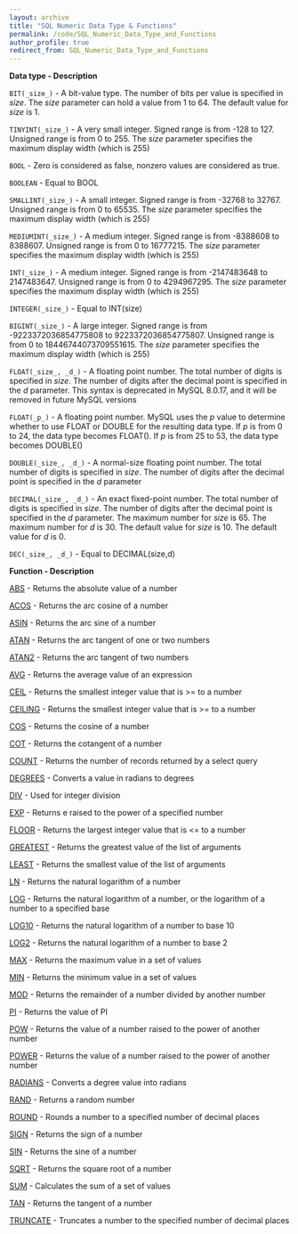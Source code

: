 ```yaml
---
layout: archive
title: "SQL Numeric Data Type & Functions"
permalink: /code/SQL_Numeric_Data_Type_and_Functions
author_profile: true
redirect_from: SQL_Numeric_Data_Type_and_Functions
---
```

**Data type - Description**                             

`BIT(_size_)` - A bit-value type. The number of bits per value is specified in _size_. The _size_ parameter can hold a value from 1 to 64. The default value for _size_ is 1.

`TINYINT(_size_)` - A very small integer. Signed range is from -128 to 127. Unsigned range is from 0 to 255. The _size_ parameter specifies the maximum display width (which is 255)

`BOOL` - Zero is considered as false, nonzero values are considered as true.

`BOOLEAN` - Equal to BOOL

`SMALLINT(_size_)` - A small integer. Signed range is from -32768 to 32767. Unsigned range is from 0 to 65535. The _size_ parameter specifies the maximum display width (which is 255)

`MEDIUMINT(_size_)` - A medium integer. Signed range is from -8388608 to 8388607. Unsigned range is from 0 to 16777215. The _size_ parameter specifies the maximum display width (which is 255)

`INT(_size_)` - A medium integer. Signed range is from -2147483648 to 2147483647. Unsigned range is from 0 to 4294967295. The _size_ parameter specifies the maximum display width (which is 255)

`INTEGER(_size_)` - Equal to INT(size)

`BIGINT(_size_)` - A large integer. Signed range is from -9223372036854775808 to 9223372036854775807. Unsigned range is from 0 to 18446744073709551615. The _size_ parameter specifies the maximum display width (which is 255)

`FLOAT(_size_, _d_)` - A floating point number. The total number of digits is specified in _size_. The number of digits after the decimal point is specified in the _d_ parameter. This syntax is deprecated in MySQL 8.0.17, and it will be removed in future MySQL versions

`FLOAT(_p_)` - A floating point number. MySQL uses the _p_ value to determine whether to use FLOAT or DOUBLE for the resulting data type. If _p_ is from 0 to 24, the data type becomes FLOAT(). If _p_ is from 25 to 53, the data type becomes DOUBLE()

`DOUBLE(_size_, _d_)` - A normal-size floating point number. The total number of digits is specified in _size_. The number of digits after the decimal point is specified in the _d_ parameter

`DECIMAL(_size_, _d_)` - An exact fixed-point number. The total number of digits is specified in _size_. The number of digits after the decimal point is specified in the _d_ parameter. The maximum number for _size_ is 65. The maximum number for _d_ is 30. The default value for _size_ is 10. The default value for _d_ is 0.

`DEC(_size_, _d_)` - Equal to DECIMAL(size,d)


**Function - Description**

[ABS](https://www.w3schools.com/sql/func_mysql_abs.asp) - Returns the absolute value of a number

[ACOS](https://www.w3schools.com/sql/func_mysql_acos.asp) - Returns the arc cosine of a number

[ASIN](https://www.w3schools.com/sql/func_mysql_asin.asp) - Returns the arc sine of a number

[ATAN](https://www.w3schools.com/sql/func_mysql_atan.asp) - Returns the arc tangent of one or two numbers

[ATAN2](https://www.w3schools.com/sql/func_mysql_atan2.asp) - Returns the arc tangent of two numbers

[AVG](https://www.w3schools.com/sql/func_mysql_avg.asp) - Returns the average value of an expression

[CEIL](https://www.w3schools.com/sql/func_mysql_ceil.asp) - Returns the smallest integer value that is >= to a number

[CEILING](https://www.w3schools.com/sql/func_mysql_ceiling.asp) - Returns the smallest integer value that is >= to a number

[COS](https://www.w3schools.com/sql/func_mysql_cos.asp) - Returns the cosine of a number

[COT](https://www.w3schools.com/sql/func_mysql_cot.asp) - Returns the cotangent of a number

[COUNT](https://www.w3schools.com/sql/func_mysql_count.asp) - Returns the number of records returned by a select query

[DEGREES](https://www.w3schools.com/sql/func_mysql_degrees.asp) - Converts a value in radians to degrees

[DIV](https://www.w3schools.com/sql/func_mysql_div.asp) - Used for integer division

[EXP](https://www.w3schools.com/sql/func_mysql_exp.asp) - Returns e raised to the power of a specified number

[FLOOR](https://www.w3schools.com/sql/func_mysql_floor.asp) - Returns the largest integer value that is <= to a number

[GREATEST](https://www.w3schools.com/sql/func_mysql_greatest.asp) - Returns the greatest value of the list of arguments

[LEAST](https://www.w3schools.com/sql/func_mysql_least.asp) - Returns the smallest value of the list of arguments

[LN](https://www.w3schools.com/sql/func_mysql_ln.asp) - Returns the natural logarithm of a number

[LOG](https://www.w3schools.com/sql/func_mysql_log.asp) - Returns the natural logarithm of a number, or the logarithm of a number to a specified base

[LOG10](https://www.w3schools.com/sql/func_mysql_log10.asp) - Returns the natural logarithm of a number to base 10

[LOG2](https://www.w3schools.com/sql/func_mysql_log2.asp) - Returns the natural logarithm of a number to base 2

[MAX](https://www.w3schools.com/sql/func_mysql_max.asp) - Returns the maximum value in a set of values

[MIN](https://www.w3schools.com/sql/func_mysql_min.asp) - Returns the minimum value in a set of values

[MOD](https://www.w3schools.com/sql/func_mysql_mod.asp) - Returns the remainder of a number divided by another number

[PI](https://www.w3schools.com/sql/func_mysql_pi.asp) - Returns the value of PI

[POW](https://www.w3schools.com/sql/func_mysql_pow.asp) - Returns the value of a number raised to the power of another number

[POWER](https://www.w3schools.com/sql/func_mysql_power.asp) - Returns the value of a number raised to the power of another number

[RADIANS](https://www.w3schools.com/sql/func_mysql_radians.asp) - Converts a degree value into radians

[RAND](https://www.w3schools.com/sql/func_mysql_rand.asp) - Returns a random number

[ROUND](https://www.w3schools.com/sql/func_mysql_round.asp) - Rounds a number to a specified number of decimal places

[SIGN](https://www.w3schools.com/sql/func_mysql_sign.asp) - Returns the sign of a number

[SIN](https://www.w3schools.com/sql/func_mysql_sin.asp) - Returns the sine of a number

[SQRT](https://www.w3schools.com/sql/func_mysql_sqrt.asp) - Returns the square root of a number

[SUM](https://www.w3schools.com/sql/func_mysql_sum.asp) - Calculates the sum of a set of values

[TAN](https://www.w3schools.com/sql/func_mysql_tan.asp) - Returns the tangent of a number

[TRUNCATE](https://www.w3schools.com/sql/func_mysql_truncate.asp) - Truncates a number to the specified number of decimal places
